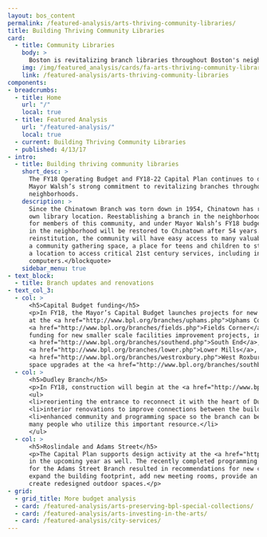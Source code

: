 ```yaml
---
layout: bos_content
permalink: /featured-analysis/arts-thriving-community-libraries/
title: Building Thriving Community Libraries
card:
  - title: Community Libraries
    body: >
      Boston is revitalizing branch libraries throughout Boston's neighborhoods.
    img: /img/featured_analysis/cards/fa-arts-thriving-community-libraries.jpg
    link: /featured-analysis/arts-thriving-community-libraries
components:
- breadcrumbs:
  - title: Home
    url: "/"
    local: true
  - title: Featured Analysis
    url: "/featured-analysis/"
    local: true
  - current: Building Thriving Community Libraries
  - published: 4/13/17
- intro:
  - title: Building thriving community libraries
    short_desc: >
      The FY18 Operating Budget and FY18-22 Capital Plan continues to demonstrate 
      Mayor Walsh’s strong commitment to revitalizing branches throughout Boston’s 
      neighborhoods.
    description: >
      Since the Chinatown Branch was torn down in 1954, Chinatown has remained without its 
      own library location. Reestablishing a branch in the neighborhood has been a high priority 
      for members of this community, and under Mayor Walsh’s FY18 budget, library services 
      in the neighborhood will be restored to Chinatown after 54 years. <blockquote>With this 
      reinstitution, the community will have easy access to many valuable services, including 
      a community gathering space, a place for teens and children to study and learn, and
      a location to access critical 21st century services, including internet and 
      computers.</blockquote>
    sidebar_menu: true
- text_block:
  - title: Branch updates and renovations
- text_col_3:
  - col: >
      <h5>Capital Budget funding</h5>
      <p>In FY18, the Mayor’s Capital Budget launches projects for new or renovated spaces 
      at the <a href="http://www.bpl.org/branches/uphams.php">Uphams Corner</a> and 
      <a href="http://www.bpl.org/branches/fields.php">Fields Corner</a> branches. It also includes 
      funding for new smaller scale facilities improvement projects, including interior updates at the
      <a href="http://www.bpl.org/branches/southend.php">South End</a>, 
      <a href="http://www.bpl.org/branches/lower.php">Lower Mills</a>, and 
      <a href="http://www.bpl.org/branches/westroxbury.php">West Roxbury</a> branches, and landscaping and exterior 
      space upgrades at the <a href="http://www.bpl.org/branches/southboston.php">South Boston Branch</a>.</p>
  - col: >
      <h5>Dudley Branch</h5>
      <p>In FY18, construction will begin at the <a href="http://www.bpl.org/branches/dudley.php">Dudley Branch</a>. This $14.7 million project includes:</p>
      <ul>
      <li>reorienting the entrance to reconnect it with the heart of Dudley Square;</li>
      <li>interior renovations to improve connections between the building’s spaces; and</li>
      <li>enhanced community and programming space so the branch can better serve the 
      many people who utilize this important resource.</li>
      </ul>
  - col: >
      <h5>Roslindale and Adams Street</h5>
      <p>The Capital Plan supports design activity at the <a href="http://www.bpl.org/branches/roslindale.php">Roslindale</a> and <a href="http://www.bpl.org/branches/adams.php">Adams Street</a> branches 
      in the upcoming year as well. The recently completed programming study and community process 
      for the Adams Street Branch resulted in recommendations for new construction that will 
      expand the building footprint, add new meeting rooms, provide an enhanced teen space, and 
      create redesigned outdoor spaces.</p>
- grid:
  - grid_title: More budget analysis
  - card: /featured-analysis/arts-preserving-bpl-special-collections/
  - card: /featured-analysis/arts-investing-in-the-arts/
  - card: /featured-analysis/city-services/
---
```

